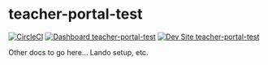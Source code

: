 # teacher-portal-test

[![CircleCI](https://circleci.com/gh/akempler/teacher-portal-test.svg?style=shield)](https://circleci.com/gh/akempler/teacher-portal-test)
[![Dashboard teacher-portal-test](https://img.shields.io/badge/dashboard-teacher_portal_test-yellow.svg)](https://dashboard.pantheon.io/sites/1fa41cee-989a-4cdb-8273-c051e814a9f5#dev/code)
[![Dev Site teacher-portal-test](https://img.shields.io/badge/site-teacher_portal_test-blue.svg)](http://dev-teacher-portal-test.pantheonsite.io/)

Other docs to go here...
Lando setup, etc.